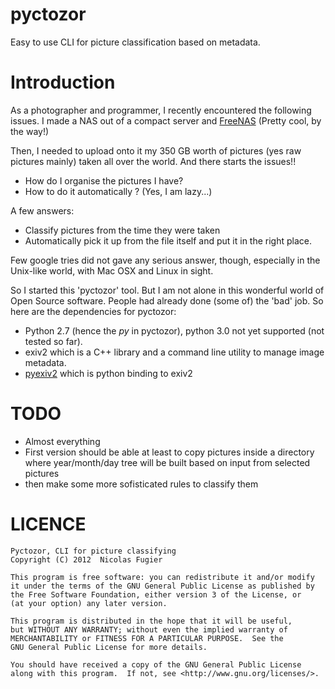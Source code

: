 pyctozor
========

Easy to use CLI for picture classification based on metadata.

Introduction
============

As a photographer and programmer, I recently encountered the following issues.
I made a NAS out of a compact server and [FreeNAS](http://freenas.org/ "FreeNAS") (Pretty cool, by the way!)

Then, I needed to upload onto it my 350 GB worth of pictures (yes raw pictures mainly) taken all over the world.
And there starts the issues!! 
- How do I organise the pictures I have?
- How to do it automatically ? (Yes, I am lazy...)

A few answers:
- Classify pictures from the time they were taken
- Automatically pick it up from the file itself and put it in the right place.

Few google tries did not gave any serious answer, though, especially in the Unix-like world, with Mac OSX and Linux in sight.

So I started this 'pyctozor' tool. But I am not alone in this wonderful world of Open Source software. People had already done (some of) the 'bad' job.
So here are the dependencies for pyctozor:
- Python 2.7 (hence the _py_ in pyctozor), python 3.0 not yet supported (not tested so far).
- exiv2 which is a C++ library and a command line utility to manage image metadata.
- [pyexiv2](http://tilloy.net/dev/pyexiv2/ "pyexiv2") which is python binding to exiv2 

TODO
====
- Almost everything
- First version should be able at least to copy pictures inside a directory where year/month/day tree will be built based on input from selected pictures
- then make some more sofisticated rules to classify them

LICENCE
=======

    Pyctozor, CLI for picture classifying
    Copyright (C) 2012  Nicolas Fugier

    This program is free software: you can redistribute it and/or modify
    it under the terms of the GNU General Public License as published by
    the Free Software Foundation, either version 3 of the License, or
    (at your option) any later version.

    This program is distributed in the hope that it will be useful,
    but WITHOUT ANY WARRANTY; without even the implied warranty of
    MERCHANTABILITY or FITNESS FOR A PARTICULAR PURPOSE.  See the
    GNU General Public License for more details.

    You should have received a copy of the GNU General Public License
    along with this program.  If not, see <http://www.gnu.org/licenses/>.

